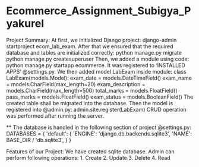 # Ecommerce_Assignment_Subigya_Pyakurel

Project Summary:
At first, we initialized Django project: django-admin startproject ecom_lab_exam. After that we ensured that the  required database and tables are initialized
correctly: python manage.py migrate
           python manage.py createsuperuser
Then, we added a module using code: python manage.py startapp ecommerce. It was registered to ‘INSTALLED APPS’ @settings.py. We then added model LabExam inside module:
            class LabExam(models.Model):
            exam_date = models.DateTimeField()
            exam_name = models.CharField(max_length=20)
            exam_description = models.CharField(max_length=500)
            total_marks = models.FloatField()
            pass_marks = models.FloatField()
            exam_status = models.BooleanField()
The created table shall be migrated into the database. Then the model is registered into @admin.py: admin.site.register(LabExam)
CRUD operation was performed after running the server.

** The database is handled in the following section of project @settings.py:
            DATABASES = {
                'default': {
                    'ENGINE': 'django.db.backends.sqlite3',
                    'NAME': BASE_DIR / 'db.sqlite3',
                }
            }
         
 Features of our Project:
 We have created sqlite database.
 Admin can perform following operations:
                              1. Create
                              2. Update
                              3. Delete
                              4. Read
